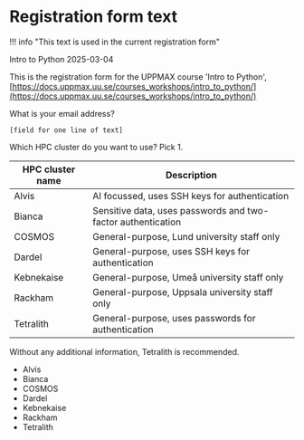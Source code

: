 # Registration form text

!!! info "This text is used in the current registration form"

Intro to Python 2025-03-04

This is the registration form for the UPPMAX course 'Intro to Python',
[https://docs.uppmax.uu.se/courses_workshops/intro_to_python/](https://docs.uppmax.uu.se/courses_workshops/intro_to_python/)

What is your email address?

```text
[field for one line of text]
```

Which HPC cluster do you want to use? Pick 1.

HPC cluster name|Description
----------------|---------------
Alvis           |AI focussed, uses SSH keys for authentication
Bianca          |Sensitive data, uses passwords and two-factor authentication
COSMOS          |General-purpose, Lund university staff only
Dardel          |General-purpose, uses SSH keys for authentication
Kebnekaise      |General-purpose, Umeå university staff only
Rackham         |General-purpose, Uppsala university staff only
Tetralith       |General-purpose, uses passwords for authentication

Without any additional information, Tetralith is recommended.

- Alvis
- Bianca
- COSMOS
- Dardel
- Kebnekaise
- Rackham
- Tetralith
